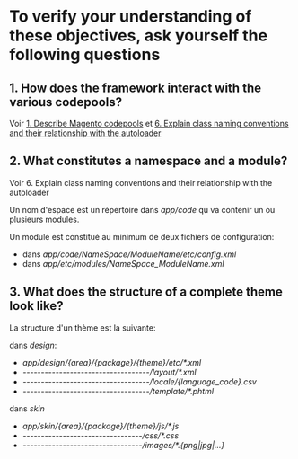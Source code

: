 # To verify your understanding of these objectives, ask yourself the following questions

## 1. How does the framework interact with the various codepools?

Voir [1. Describe Magento codepools](https://github.com/pbouttier/magento-exam-notes/blob/master/1.%20Basics/1.%20Architecture/1.%20Describe%20Magento%20codepools.md) et [6. Explain class naming conventions and their relationship with the autoloader](https://github.com/pbouttier/magento-exam-notes/blob/master/1.%20Basics/1.%20Architecture/6.%20Explain%20class%20naming%20conventions%20and%20their%20relationship%20with%20the%20autoloader.md)


## 2. What constitutes a namespace and a module?

Voir 6. Explain class naming conventions and their relationship with the autoloader

Un nom d'espace est un répertoire dans *app/code* qu va contenir un ou plusieurs modules.

Un module est constitué au minimum de deux fichiers de configuration:
* dans *app/code/NameSpace/ModuleName/etc/config.xml*
* dans *app/etc/modules/NameSpace_ModuleName.xml*


## 3. What does the structure of a complete theme look like?

La structure d'un thème est la suivante: 

dans *design*:
* _app/design/{area}/{package}/{theme}/etc/*.xml_
* _-----------------------------------/layout/*.xml_
* _-----------------------------------/locale/{language_code}.csv_
* _-----------------------------------/template/*.phtml_

dans *skin*
* _app/skin/{area}/{package}/{theme}/js/*.js_
* _---------------------------------/css/*.css_
* _---------------------------------/images/*.{png|jpg|...}_


